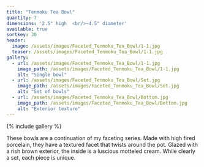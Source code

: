 ```yaml
---
title: "Tenmoku Tea Bowl"
quantity: 7
dimensions: '2.5" high  <br/>~4.5" diameter'
available: true
sortkey: 30
header:
  image: /assets/images/Faceted_Tenmoku_Tea_Bowl/1-1.jpg
  teaser: /assets/images/Faceted_Tenmoku_Tea_Bowl/1-1.jpg
gallery:
  - url: /assets/images/Faceted_Tenmoku_Tea_Bowl/1-1.jpg
    image_path: /assets/images/Faceted_Tenmoku_Tea_Bowl/1-1.jpg
    alt: "Single bowl"
  - url: /assets/images/Faceted_Tenmoku_Tea_Bowl/Set.jpg
    image_path: /assets/images/Faceted_Tenmoku_Tea_Bowl/Set.jpg
    alt: "Set of bowls"
  - url: /assets/images/Faceted_Tenmoku_Tea_Bowl/Bottom.jpg
    image_path: /assets/images/Faceted_Tenmoku_Tea_Bowl/Bottom.jpg
    alt: "Exterior texture"
---
```


{% include gallery %}

These bowls are a continuation of my faceting series.  Made with high fired porcelain, they have a textured facet that twists around the pot.  Glazed with a rish brown exterior, the inside is a luscious motteled cream.  While clearly a set, each piece is unique.

